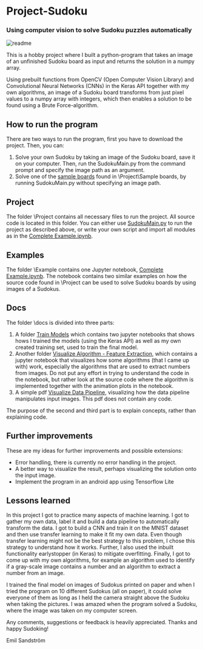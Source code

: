 # Project-Sudoku

### Using computer vision to solve Sudoku puzzles automatically

![readme](https://user-images.githubusercontent.com/38049633/63642689-5fd18600-c6c3-11e9-864c-c5125c7048ca.png)

This is a hobby project where I built a python-program that takes an image of an unfinished Sudoku board as input and returns the solution in a numpy array.

Using prebuilt functions from OpenCV (Open Computer Vision Library) and Convolutional Neural Networks (CNNs) in the Keras API together with my own algorithms, an image of a Sudoku board transforms from just pixel values to a numpy array with integers, which then enables a solution to be found using a Brute Force-algorithm.

## How to run the program
There are two ways to run the program, first you have to download the project. Then, you can:
1. Solve your own Sudoku by taking an image of the Sudoku board, save it on your computer. Then, run the SudokuMain.py from the command prompt and specify the image path as an argument.
2. Solve one of the [sample boards](https://github.com/EmpanS/Project-Sudoku/tree/master/Project/Sample%20images) found in \Project\Sample boards, by running SudokuMain.py without specifying an image path.

## Project
The folder \Project contains all necessary files to run the project. All source code is located in this folder. You can either use [SudokuMain.py](https://github.com/EmpanS/Project-Sudoku/blob/master/Project/SudokuMain.py) to run the project as described above, or write your own script and import all modules as in the [Complete Example.ipynb](https://github.com/EmpanS/Project-Sudoku/blob/master/Example/Complete%20Example.ipynb).

## Examples
The folder \Example contains one Jupyter notebook, [Complete Example.ipynb](https://github.com/EmpanS/Project-Sudoku/blob/master/Example/Complete%20Example.ipynb). The notebook contains two similar examples on how the source code found in \Project can be used to solve Sudoku boards by using images of a Sudokus.

## Docs
The folder \docs is divided into three parts:
1. A folder [Train Models](https://github.com/EmpanS/Project-Sudoku/tree/master/docs/Train%20Models) which contains two jupyter notebooks that shows hows I trained the models (using the Keras API) as well as my own created training set, used to train the final model.
2. Another folder [Visualize Algorithm - Feature Extraction](https://github.com/EmpanS/Project-Sudoku/tree/master/docs/Visualize%20Algorithm%20-%20Feature%20Extraction), which contains a jupyter notebook that visualizes how some algorithms (that I came up with) work, especially the algorithms that are used to extract numbers from images. Do not put any effort in trying to understand the code in the notebook, but rather look at the source code where the algorithm is implemented together with the animation plots in the notebook. 
3. A simple pdf [Visualize Data Pipeline](https://github.com/EmpanS/Project-Sudoku/blob/master/docs/Visualize%20Data%20Pipeline.pdf), visualizing how the data pipeline manipulates input images. This pdf does not contain any code.

The purpose of the second and third part is to explain concepts, rather than explaining code.

## Further improvements
These are my ideas for further improvements and possible extensions:
- Error handling, there is currently no error handling in the project.
- A better way to visualize the result, perhaps visualizing the solution onto the input image.
- Implement the program in an android app using Tensorflow Lite

## Lessons learned
In this project I got to practice many aspects of machine learning. I got to gather my own data, label it and build a data pipeline to automatically transform the data. I got to build a CNN and train it on the MNIST dataset and then use transfer learning to make it fit my own data. Even though transfer learning might not be the best strategy to this problem, I chose this strategy to understand how it works. Further, I also used the inbuilt functionality earlystopper (in Keras) to mitigate overfitting. Finally, I got to come up with my own algorithms, for example an algorithm used to identify if a gray-scale image contains a number and an algorithm to extract a number from an image.

I trained the final model on images of Sudokus printed on paper and when I tried the program on 10 different Sudokus (all on paper), it could solve everyone of them as long as I held the camera straight above the Sudoku when taking the pictures. I was amazed when the program solved a Sudoku, where the image was taken on my computer screen.

Any comments, suggestions or feedback is heavily appreciated. Thanks and happy Sudoking!

Emil Sandström
